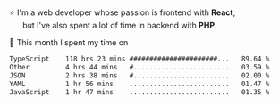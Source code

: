 ⭐ I'm a web developer whose passion is frontend with <b>React</b>,<br/>
&nbsp; &nbsp; &nbsp; but I've also spent a lot of time in backend with <b>PHP</b>.

📅 This month I spent my time on

<!--START_SECTION:waka-->

```txt
TypeScript    118 hrs 23 mins ######################...   89.64 %
Other         4 hrs 44 mins   #........................   03.59 %
JSON          2 hrs 38 mins   #........................   02.00 %
YAML          1 hr 56 mins    .........................   01.47 %
JavaScript    1 hr 47 mins    .........................   01.35 %
```

<!--END_SECTION:waka-->

